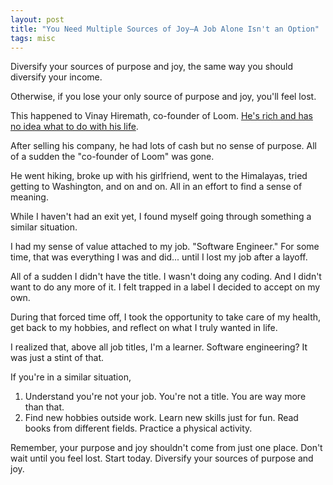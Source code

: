 ```yaml
---
layout: post
title: "You Need Multiple Sources of Joy—A Job Alone Isn't an Option"
tags: misc
---
```


Diversify your sources of purpose and joy, the same way you should diversify your income.

Otherwise, if you lose your only source of purpose and joy, you'll feel lost.

This happened to Vinay Hiremath, co-founder of Loom. [He's rich and has no idea what to do with his life](https://vinay.sh/i-am-rich-and-have-no-idea-what-to-do-with-my-life/).

After selling his company, he had lots of cash but no sense of purpose. All of a sudden the "co-founder of Loom" was gone.

He went hiking, broke up with his girlfriend, went to the Himalayas, tried getting to Washington, and on and on. All in an effort to find a sense of meaning.

While I haven't had an exit yet, I found myself going through something a similar situation.

I had my sense of value attached to my job. "Software Engineer." For some time, that was everything I was and did... until I lost my job after a layoff.

All of a sudden I didn't have the title. I wasn't doing any coding. And I didn't want to do any more of it. I felt trapped in a label I decided to accept on my own.

During that forced time off, I took the opportunity to take care of my health, get back to my hobbies, and reflect on what I truly wanted in life.

I realized that, above all job titles, I'm a learner. Software engineering? It was just a stint of that.

If you're in a similar situation, 
1. Understand you're not your job. You're not a title. You are way more than that.
2. Find new hobbies outside work. Learn new skills just for fun. Read books from different fields. Practice a physical activity.

Remember, your purpose and joy shouldn't come from just one place. Don't wait until you feel lost. Start today. Diversify your sources of purpose and joy.
